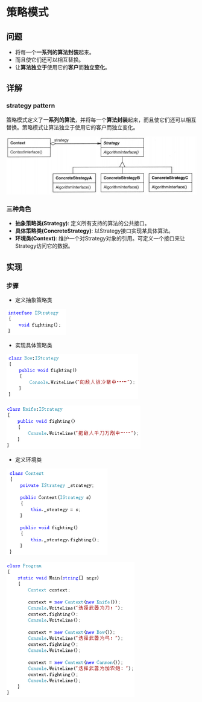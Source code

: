# 策略模式

## 问题

- 将每一个**一系列的算法封装**起来。
- 而且使它们还可以相互替换。
- 让**算法独立于**使用它的**客户**而**独立变化**。

## 详解

### strategy pattern

策略模式定义了**一系列的算法**，并将每一个**算法封装**起来，而且使它们还可以相互替换。策略模式让算法独立于使用它的客户而独立变化。

![strategyalgorithm](../images/strategy/strategyalgorithm.png)

### 三种角色

- **抽象策略类(Strategy)**: 定义所有支持的算法的公共接口。 	
- **具体策略类(ConcreteStrategy)**: 以Strategy接口实现某具体算法。
- **环境类(Context)**: 维护一个对Strategy对象的引用。可定义一个接口来让Strategy访问它的数据。

## 实现

### 步骤

- 定义抽象策略类

![strategydefineinterface](../images/strategy/strategydefineinterface.png)

- 实现具体策略类

![strategyrealization1](../images/strategy/strategyrealization1.png)

![strategyrealization2](../images/strategy/strategyrealization2.png)

- 定义环境类

![strategydefinedev1](../images/strategy/strategydefinedev1.png)

![strategydefinedev2](../images/strategy/strategydefinedev2.png)